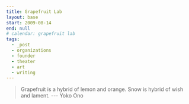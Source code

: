 ```yaml
---
title: Grapefruit Lab
layout: base
start: 2009-08-14
end: null
# calendar: grapefruit lab
tags:
  - _post
  - organizations
  - founder
  - theater
  - art
  - writing
---
```


> Grapefruit is a hybrid of lemon and orange.
> Snow is hybrid of wish and lament.
  --- Yoko Ono
